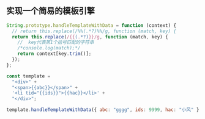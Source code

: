<!--
 * @Author: mrzou
 * @Date: 2021-07-23 16:30:09
 * @LastEditors: mrzou
 * @LastEditTime: 2021-07-23 16:42:12
 * @Description: file content
-->

## 实现一个简易的模板引擎

```js
String.prototype.handleTemplateWithData = function (context) {
  // return this.replace(/%%(.*?)%%/g, function (match, key) {
  return this.replace(/{{(.*?)}}/g, function (match, key) {
    //	key代表第1个括号匹配的字符串
    /*console.log(match);*/
    return context[key.trim()];
  });
};

const template =
  "<div>" +
  "<span>{{abc}}</span>" +
  '<li tid="{{ids}}">{{hac}}</li>' +
  "</div>";

template.handleTemplateWithData({ abc: "gggg", ids: 9999, hac: "小风" });
```
